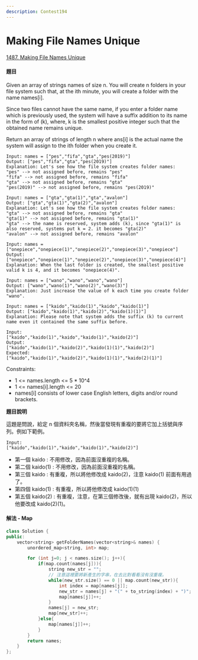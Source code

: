 ```yaml
---
description: Contest194
---
```


# Making File Names Unique

[1487. Making File Names Unique](https://leetcode.com/problems/making-file-names-unique/)

#### 題目

Given an array of strings names of size n. You will create n folders in your file system such that, at the ith minute, you will create a folder with the name names\[i\].

Since two files cannot have the same name, if you enter a folder name which is previously used, the system will have a suffix addition to its name in the form of \(k\), where, k is the smallest positive integer such that the obtained name remains unique.

Return an array of strings of length n where ans\[i\] is the actual name the system will assign to the ith folder when you create it.

```text
Input: names = ["pes","fifa","gta","pes(2019)"]
Output: ["pes","fifa","gta","pes(2019)"]
Explanation: Let's see how the file system creates folder names:
"pes" --> not assigned before, remains "pes"
"fifa" --> not assigned before, remains "fifa"
"gta" --> not assigned before, remains "gta"
"pes(2019)" --> not assigned before, remains "pes(2019)"
```

```text
Input: names = ["gta","gta(1)","gta","avalon"]
Output: ["gta","gta(1)","gta(2)","avalon"]
Explanation: Let's see how the file system creates folder names:
"gta" --> not assigned before, remains "gta"
"gta(1)" --> not assigned before, remains "gta(1)"
"gta" --> the name is reserved, system adds (k), since "gta(1)" is also reserved, systems put k = 2. it becomes "gta(2)"
"avalon" --> not assigned before, remains "avalon"
```

```text
Input: names = ["onepiece","onepiece(1)","onepiece(2)","onepiece(3)","onepiece"]
Output: ["onepiece","onepiece(1)","onepiece(2)","onepiece(3)","onepiece(4)"]
Explanation: When the last folder is created, the smallest positive valid k is 4, and it becomes "onepiece(4)".
```

```text
Input: names = ["wano","wano","wano","wano"]
Output: ["wano","wano(1)","wano(2)","wano(3)"]
Explanation: Just increase the value of k each time you create folder "wano".
```

```text
Input: names = ["kaido","kaido(1)","kaido","kaido(1)"]
Output: ["kaido","kaido(1)","kaido(2)","kaido(1)(1)"]
Explanation: Please note that system adds the suffix (k) to current name even it contained the same suffix before.
```

```text
Input:
["kaido","kaido(1)","kaido","kaido(1)","kaido(2)"]
Output:
["kaido","kaido(1)","kaido(2)","kaido(1)(1)","kaido(2)"]
Expected:
["kaido","kaido(1)","kaido(2)","kaido(1)(1)","kaido(2)(1)"]
```

Constraints:

* 1 &lt;= names.length &lt;= 5 \* 10^4
* 1 &lt;= names\[i\].length &lt;= 20
* names\[i\] consists of lower case English letters, digits and/or round brackets.

**題目說明**

這題是問說，給定 n 個資料夾名稱，然後當發現有重複的要將它加上括號與序列。例如下範例。

```text
Input:
["kaido","kaido(1)","kaido","kaido(1)","kaido(2)"]
```

* 第一個 kaido : 不用修改，因為前面沒重複的名稱。
* 第二個 kaido\(1\) : 不用修改，因為前面沒重複的名稱。
* 第三個 kaido : 有重複，所以將他修改成 kaido\(2\)，注意 kaido\(1\) 前面有用過了。
* 第四個 kaido\(1\) : 有重複，所以將他修改成 kaido\(1\)\(1\)
* 第五個 kaido\(2\) : 有重複，注意，在第三個修改後，就有出現 kaido\(2\)，所以他要改成 kaido\(2\)\(1\)。

#### 解法 - Map

```cpp
class Solution {
public:
    vector<string> getFolderNames(vector<string>& names) {
        unordered_map<string, int> map;

        for (int j=0; j < names.size(); j++){
            if(map.count(names[j])){
                string new_str = "";
                // 注意這裡要將新產生的字串，在去比對看看沒有沒重複。
                while(new_str.size() == 0 || map.count(new_str)){
                    int index = map[names[j]];
                    new_str = names[j] + "(" + to_string(index) + ")"; 
                    map[names[j]]++;
                }
                names[j] = new_str;
                map[new_str]++;
            }else{
                map[names[j]]++;
            }
        }
        return names;
    }
};
```

